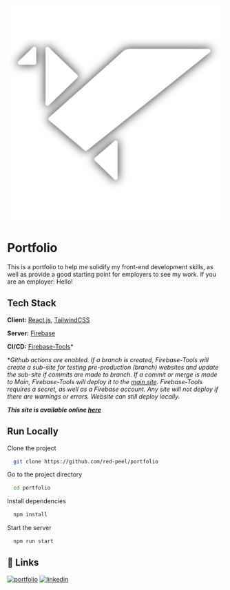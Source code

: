 ![Alt text](portfolio/public/logo512.png)

# Portfolio

This is a portfolio to help me solidify my front-end development skills, as well as provide a good starting point for employers to see my work. If you are an employer: Hello!



## Tech Stack

**Client:** [React.js](https://reactjs.org/), [TailwindCSS](https://tailwindcss.com/)

**Server:** [Firebase](https://firebase.google.com/) 

**CI/CD:** [Firebase-Tools](https://www.npmjs.com/package/firebase-tools)*

**Github actions are enabled. If a branch is created, Firebase-Tools will create a sub-site for testing pre-production (branch) websites and update the sub-site if commits are made to branch. If a commit or merge is made to Main, Firebase-Tools will deploy it to the [main site](https://www.eliasgonzalez.dev/). Firebase-Tools requires a secret, as well as a Firebase account. Any site will not deploy if there are warnings or errors. Website can still deploy locally.*


***This site is available online [here](https://www.eliasgonzalez.dev/)***


## Run Locally

Clone the project

```bash
  git clone https://github.com/red-peel/portfolio
```

Go to the project directory

```bash
  cd portfolio
```

Install dependencies

```bash
  npm install
```

Start the server

```bash
  npm run start
```


## 🔗 Links
[![portfolio](https://img.shields.io/badge/my_portfolio-000?style=for-the-badge&logo=ko-fi&logoColor=white)](https://www.eliasgonzalez.dev/)
[![linkedin](https://img.shields.io/badge/linkedin-0A66C2?style=for-the-badge&logo=linkedin&logoColor=white)](https://www.linkedin.com/in/elias-gonzalez-dev/)
